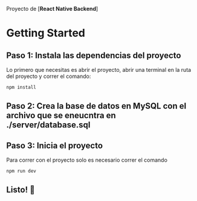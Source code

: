 
Proyecto de [**React Native Backend**]
# Getting Started


## Paso 1: Instala las dependencias del proyecto
Lo primero que necesitas es abrir el proyecto, abrir una terminal en la ruta del proyecto y correr el comando:
```bash
npm install
```
## Paso 2: Crea la base de datos en MySQL con el archivo que se eneucntra en ./server/database.sql

## Paso 3: Inicia el proyecto
Para correr con el proyecto solo es necesario correr el comando
```bash
npm run dev
```

## Listo! :tada:
